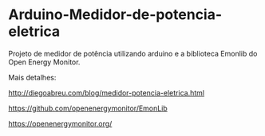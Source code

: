 # Arduino-Medidor-de-potencia-eletrica

Projeto de medidor de potência utilizando arduino e a biblioteca Emonlib do Open Energy Monitor.

Mais detalhes:

http://diegoabreu.com/blog/medidor-potencia-eletrica.html

https://github.com/openenergymonitor/EmonLib

https://openenergymonitor.org/
